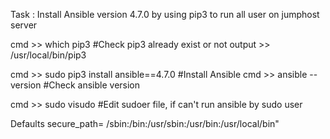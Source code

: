 Task : Install Ansible version 4.7.0 by using pip3 to run all user on jumphost server

cmd >> which pip3      #Check pip3 already exist or not
output >> /usr/local/bin/pip3

cmd >> sudo pip3 install ansible==4.7.0   #Install Ansible
cmd >> ansible --version     #Check ansible version

cmd >> sudo visudo       #Edit sudoer file, if can't run ansible by sudo user

Defaults        secure_path= /sbin:/bin:/usr/sbin:/usr/bin:/usr/local/bin"